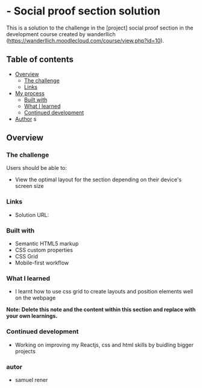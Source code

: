 #  - Social proof section solution

This is a solution to the challenge in the [project] social proof section in the development course created by wanderllich (https://wanderllich.moodlecloud.com/course/view.php?id=10).

## Table of contents

- [Overview](#overview)
  - [The challenge](#the-challenge)
  - [Links](#links)
- [My process](#my-process)
  - [Built with](#built-with)
  - [What I learned](#what-i-learned)
  - [Continued development](#continued-development)
- [Author](#author)
s
## Overview

### The challenge

Users should be able to:

- View the optimal layout for the section depending on their device's screen size

### Links

- Solution URL: 

### Built with

- Semantic HTML5 markup
- CSS custom properties
- CSS Grid
- Mobile-first workflow

### What I learned
- I learnt how to use css grid to create layouts and position elements well on the webpage

**Note: Delete this note and the content within this section and replace with your own learnings.**

### Continued development
- Working on improving my Reactjs, css and html skills by buidling bigger projects

### autor
- samuel rener
